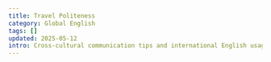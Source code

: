 ```yaml
---
title: Travel Politeness
category: Global English
tags: []
updated: 2025-05-12
intro: Cross-cultural communication tips and international English usage differences.
---
```

